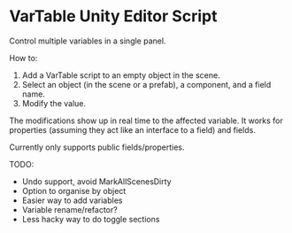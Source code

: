 VarTable Unity Editor Script
============================
Control multiple variables in a single panel.

How to:
 1. Add a VarTable script to an empty object in the scene.
 2. Select an object (in the scene or a prefab), a component, and a field name.
 3. Modify the value.
 
The modifications show up in real time to the affected variable.  It works for properties (assuming they act like an interface to a field) and fields.

Currently only supports public fields/properties.
 
TODO:
 * Undo support, avoid MarkAllScenesDirty
 * Option to organise by object
 * Easier way to add variables
 * Variable rename/refactor?
 * Less hacky way to do toggle sections